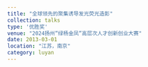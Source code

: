 ```yaml
---
title: "全球领先的聚集诱导发光荧光造影"
collection: talks
type: '优胜奖'
venue: "2024扬州“绿杨金凤“高层次人才创新创业大赛"
date: 2013-03-01
location: "江苏，南京"
category: luyan
---
```

